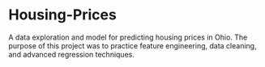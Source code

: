 # Housing-Prices
A data exploration and model for predicting housing prices in Ohio. The purpose of this project was to practice feature engineering, data cleaning, and advanced regression techniques.
